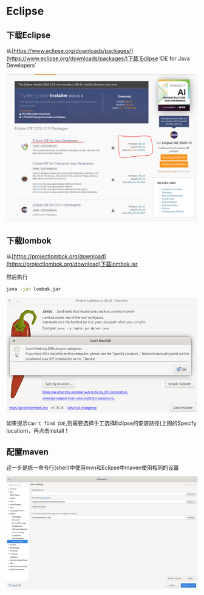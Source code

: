 # Eclipse

## 下载Eclipse

从[https://www.eclipse.org/downloads/packages/](https://www.eclipse.org/downloads/packages/)下载`Eclipse IDE for Java Developers`

![download-eclipse](./img/download-eclipse.png)

## 下载lombok

从[https://projectlombok.org/download](https://projectlombok.org/download)下载lombok.jar

然后执行

```bash
java -jar lombok.jar
```

![install-lombok](./img/install-lombok.png)

如果提示`Can't find IDE`,则需要选择手工选择Eclipse的安装路径(上图的Specify location)，再点击install！

## 配置maven

这一步是统一命令行(shell)中使用mvn和Eclipse中maven使用相同的设置

![eclipse-maven](./img/eclipse-maven.png)
